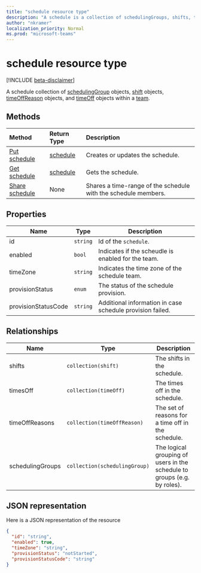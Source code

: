```yaml
---
title: "schedule resource type"
description: "A schedule is a collection of schedulingGroups, shifts, timeOffReasons and timesOff within a team."
author: "nkramer"
localization_priority: Normal
ms.prod: "microsoft-teams"
---
```


# schedule resource type

[!INCLUDE [beta-disclaimer](../../includes/beta-disclaimer.md)]

A schedule collection of [schedulingGroup](schedulinggroup.md) objects, [shift](shift.md) objects, [timeOffReason](timeoffreason.md) objects, and [timeOff](timeoff.md) objects within a [team](../resources/team.md). 

## Methods

| Method       | Return Type  |Description|
|:---------------|:--------|:----------|
|[Put schedule](../api/team-put-schedule.md) | [schedule](schedule.md) | Creates or updates the schedule.|
|[Get schedule](../api/team-get-schedule.md) | [schedule](schedule.md) | Gets the schedule.|
|[Share schedule](../api/schedule-share-timerange.md) | None | Shares a time-range of the schedule with the schedule members.|

## Properties
|Name                   |Type           |Description                                                                                                                                      |
|-----------------------|---------------|-------------------------------------------------------------------------------------------------------------------------------------------------|
| id			        |`string`  |Id of the `schedule`.|
| enabled 			    |`bool`    | Indicates if the scheudle is enabled for the team.|
| timeZone 		        |`string`  | Indicates the time zone of the schedule team. |
| provisionStatus       |`enum`    | The status of the schedule provision. |
| provisionStatusCode   |`string`  | Additional information in case schedule provision failed. |


## Relationships
|Name                   |Type           |Description                                                                                                                                      |
|-----------------------|---------------|-------------------------------------------------------------------------------------------------------------------------------------------------|
| shifts   |`collection(shift)`  | The shifts in the schedule. |
| timesOff   |`collection(timeOff)`  | The times off in the schedule. |
| timeOffReasons   |`collection(timeOffReason)`  | The set of reasons for a time off in the schedule. |
| schedulingGroups   |`collection(schedulingGroup)`  | The logical grouping of users in the schedule to groups (e.g. by roles). |


## JSON representation

Here is a JSON representation of the resource

<!-- {
  "blockType": "resource",
  "keyProperty": "id",
  "@odata.type": "microsoft.graph.schedule"
}-->

```json
{
  "id": "string",
  "enabled": true,
  "timeZone": "string",
  "provisionStatus": "notStarted",
  "provisionStatusCode": "string"
}
```


<!-- uuid: 8fcb5dbc-d5aa-4681-8e31-b001d5168d79
2015-10-25 14:57:30 UTC -->
<!--
{
  "type": "#page.annotation",
  "description": "schedule resource",
  "keywords": "",
  "section": "documentation",
  "tocPath": "",
  "suppressions": [
    "Error: /api-reference/beta/resources/schedule.md:\r\n      Exception processing links.\r\n    System.ArgumentException: Link Definition was null. Link text: !INCLUDE [beta-disclaimer](../../includes/beta-disclaimer.md)\r\n      at ApiDoctor.Validation.DocFile.get_LinkDestinations()\r\n      at ApiDoctor.Validation.DocSet.ValidateLinks(Boolean includeWarnings, String[] relativePathForFiles, IssueLogger issues, Boolean requireFilenameCaseMatch, Boolean printOrphanedFiles)"
  ]
}
-->
